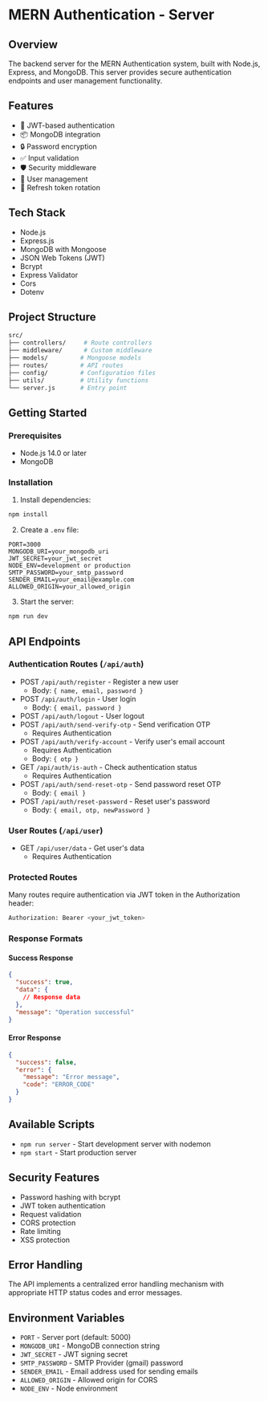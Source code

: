 # MERN Authentication - Server

## Overview
The backend server for the MERN Authentication system, built with Node.js, Express, and MongoDB. This server provides secure authentication endpoints and user management functionality.

## Features
- 🔐 JWT-based authentication
- 📦 MongoDB integration
- 🔒 Password encryption
- ✅ Input validation
- 🛡️ Security middleware
- 📝 User management
- 🔄 Refresh token rotation

## Tech Stack
- Node.js
- Express.js
- MongoDB with Mongoose
- JSON Web Tokens (JWT)
- Bcrypt
- Express Validator
- Cors
- Dotenv

## Project Structure
```bash
src/
├── controllers/     # Route controllers
├── middleware/      # Custom middleware
├── models/         # Mongoose models
├── routes/         # API routes
├── config/         # Configuration files
├── utils/          # Utility functions
└── server.js       # Entry point
```

## Getting Started

### Prerequisites
- Node.js 14.0 or later
- MongoDB

### Installation
1. Install dependencies:
```bash
npm install
```

2. Create a `.env` file:
```env
PORT=3000
MONGODB_URI=your_mongodb_uri
JWT_SECRET=your_jwt_secret
NODE_ENV=development or production
SMTP_PASSWORD=your_smtp_password
SENDER_EMAIL=your_email@example.com
ALLOWED_ORIGIN=your_allowed_origin
```

3. Start the server:
```bash
npm run dev
```

## API Endpoints

### Authentication Routes (`/api/auth`)
- POST `/api/auth/register` - Register a new user
  - Body: `{ name, email, password }`
- POST `/api/auth/login` - User login
  - Body: `{ email, password }`
- POST `/api/auth/logout` - User logout
- POST `/api/auth/send-verify-otp` - Send verification OTP
  - Requires Authentication
- POST `/api/auth/verify-account` - Verify user's email account
  - Requires Authentication
  - Body: `{ otp }`
- GET `/api/auth/is-auth` - Check authentication status
  - Requires Authentication
- POST `/api/auth/send-reset-otp` - Send password reset OTP
  - Body: `{ email }`
- POST `/api/auth/reset-password` - Reset user's password
  - Body: `{ email, otp, newPassword }`

### User Routes (`/api/user`)
- GET `/api/user/data` - Get user's data
  - Requires Authentication

### Protected Routes
Many routes require authentication via JWT token in the Authorization header:
```bash
Authorization: Bearer <your_jwt_token>
```

### Response Formats

#### Success Response
```json
{
  "success": true,
  "data": {
    // Response data
  },
  "message": "Operation successful"
}
```

#### Error Response
```json
{
  "success": false,
  "error": {
    "message": "Error message",
    "code": "ERROR_CODE"
  }
}
```

## Available Scripts
- `npm run server` - Start development server with nodemon
- `npm start` - Start production server

## Security Features
- Password hashing with bcrypt
- JWT token authentication
- Request validation
- CORS protection
- Rate limiting
- XSS protection

## Error Handling
The API implements a centralized error handling mechanism with appropriate HTTP status codes and error messages.

## Environment Variables
- `PORT` - Server port (default: 5000)
- `MONGODB_URI` - MongoDB connection string
- `JWT_SECRET` - JWT signing secret
- `SMTP_PASSWORD` - SMTP Provider (gmail) password
- `SENDER_EMAIL` - Email address used for sending emails
- `ALLOWED_ORIGIN` - Allowed origin for CORS
- `NODE_ENV` - Node environment

